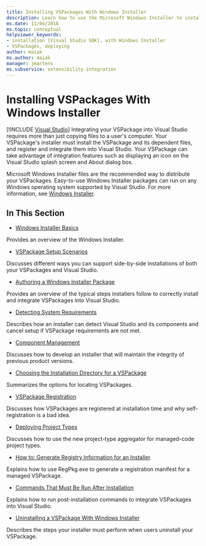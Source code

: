 ```yaml
---
title: Installing VSPackages With Windows Installer
description: Learn how to use the Microsoft Windows Installer to install a VSPackage and its dependent files, and register and integrate them into Visual Studio.
ms.date: 11/04/2016
ms.topic: conceptual
helpviewer_keywords:
- installation [Visual Studio SDK], with Windows Installer
- VSPackages, deploying
author: maiak
ms.author: maiak
manager: jmartens
ms.subservice: extensibility-integration
---
```

# Installing VSPackages With Windows Installer

 [!INCLUDE [Visual Studio](~/includes/applies-to-version/vs-windows-only.md)]
Integrating your VSPackage into Visual Studio requires more than just copying files to a user's computer. Your VSPackage's installer must install the VSPackage and its dependent files, and register and integrate them into Visual Studio. Your VSPackage can take advantage of integration features such as displaying an icon on the Visual Studio splash screen and About dialog box.

 Microsoft Windows Installer files are the recommended way to distribute your VSPackages. Easy-to-use Windows Installer packages can run on any Windows operating system supported by Visual Studio. For more information, see [Windows Installer](/previous-versions/2kt85ked(v=vs.120)).

## In This Section
- [Windows Installer Basics](../../extensibility/internals/windows-installer-basics.md)

 Provides an overview of the Windows Installer.

- [VSPackage Setup Scenarios](../../extensibility/internals/vspackage-setup-scenarios.md)

 Discusses different ways you can support side-by-side installations of both your VSPackages and Visual Studio.

- [Authoring a Windows Installer Package](../../extensibility/internals/authoring-a-windows-installer-package.md)

 Provides an overview of the typical steps installers follow to correctly install and integrate VSPackages into Visual Studio.

- [Detecting System Requirements](../../extensibility/internals/detecting-system-requirements.md)

 Describes how an installer can detect Visual Studio and its components and cancel setup if VSPackage requirements are not met.

- [Component Management](../../extensibility/internals/component-management.md)

 Discusses how to develop an installer that will maintain the integrity of previous product versions.

- [Choosing the Installation Directory for a VSPackage](../../extensibility/internals/choosing-the-installation-directory-for-a-vspackage.md)

 Summarizes the options for locating VSPackages.

- [VSPackage Registration](../../extensibility/internals/vspackage-registration.md)

 Discusses how VSPackages are registered at installation time and why self-registration is a bad idea.

- [Deploying Project Types](../../extensibility/internals/deploying-project-types.md)

 Discusses how to use the new project-type aggregator for managed-code project types.

- [How to: Generate Registry Information for an Installer](../../extensibility/internals/how-to-generate-registry-information-for-an-installer.md)

 Explains how to use RegPkg.exe to generate a registration manifest for a managed VSPackage.

- [Commands That Must Be Run After Installation](../../extensibility/internals/commands-that-must-be-run-after-installation.md)

 Explains how to run post-installation commands to integrate VSPackages into Visual Studio.

- [Uninstalling a VSPackage With Windows Installer](../../extensibility/internals/uninstalling-a-vspackage-with-windows-installer.md)

 Describes the steps your installer must perform when users uninstall your VSPackage.